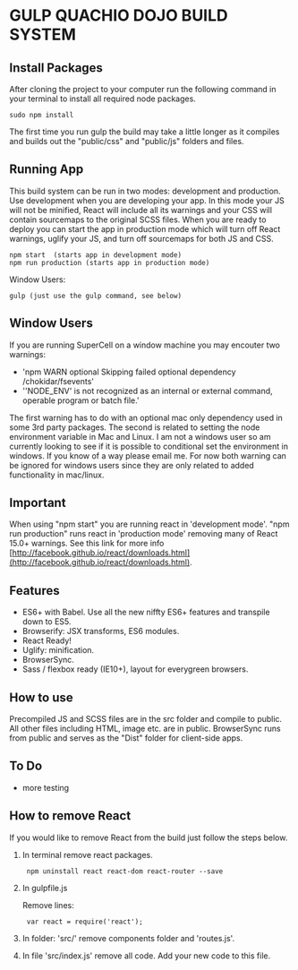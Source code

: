 # GULP QUACHIO DOJO BUILD SYSTEM


## Install Packages

After cloning the project to your computer run the following command in your terminal to install all required node packages.

    sudo npm install

The first time you run gulp the build may take a little longer as it compiles and builds out the "public/css" and "public/js" folders and files.

## Running App
This build system can be run in two modes: development and production.  Use development when you are developing your app.  In this mode your JS will not be minified, React will include all its warnings and your CSS will contain sourcemaps to the original SCSS files.  When you are ready to deploy you can start the app in production mode which will turn off React warnings, uglify your JS, and turn off sourcemaps for both JS and CSS.

    npm start  (starts app in development mode)  
    npm run production (starts app in production mode)

Window Users:

    gulp (just use the gulp command, see below)

## Window Users
If you are running SuperCell on a window machine you may encouter two warnings:    

- 'npm WARN optional Skipping failed optional dependency /chokidar/fsevents'
- ''NODE_ENV' is not recognized as an internal or external command, operable program or batch file.'

The first warning has to do with an optional mac only dependency used in some 3rd party packages.  The second is related to setting the node environment variable in Mac and Linux.  I am not a windows user so am currently looking to see if it is possible to conditional set the environment in windows.  If you know of a way please email me.  For now both warning can be ignored for windows users since they are only related to added functionality in mac/linux.


## Important

When using "npm start" you are running react in 'development mode'.  "npm run production" runs react in 'production mode' removing many of React 15.0+ warnings.  See this link for more info [http://facebook.github.io/react/downloads.html](http://facebook.github.io/react/downloads.html).


## Features

- ES6+ with Babel.  Use all the new niffty ES6+ features and transpile down to ES5.
- Browserify: JSX transforms, ES6 modules.
- React Ready!
- Uglify: minification.
- BrowserSync.
- Sass / flexbox ready (IE10+), layout for everygreen browsers.

## How to use

Precompiled JS and SCSS files are in the src folder and compile to public.  All other files including HTML, image etc. are in public.  BrowserSync runs from public and serves as the "Dist" folder for client-side apps.


## To Do
- more testing

## How to remove React
If you would like to remove React from the build just follow the steps below.

1. In terminal remove react packages.

		npm uninstall react react-dom react-router --save

2. In gulpfile.js

	Remove lines:

		var react = require('react');

3. In folder: 'src/' remove components folder and 'routes.js'.
4. In file 'src/index.js' remove all code.  Add your new code to this file.

